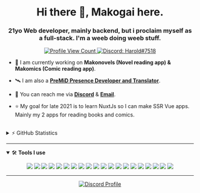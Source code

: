 <h1 align="center">Hi there 👋, Makogai here.</h1>
<h3 align="center">21yo Web developer, mainly backend, but i proclaim myself as a full-stack. I'm a weeb doing weeb stuff.</h3>


<p align="center">
  <a href="https://github.com/Makogai">
    <img src="https://komarev.com/ghpvc/?username=Makogai&style=flat-square&label=Profile%20Views&logo=github" alt="Profile View Count"/>
  </a>
  <a href="https://discord.com/users/141206144264699904">
    <img src="https://img.shields.io/badge/Discord-Harold%236518-%237289da?logo=discord&style=flat-square" alt="Discord: Harold#7518"/>
  </a>
<!--   <a href="https://twitter.com/DiscordAnaxes">
    <img src="https://img.shields.io/badge/Twitter-Makkogai-%231DA1F2?logo=twitter&style=flat-square" alt="Twitter: DiscordAnaxes"/>
  </a> -->
</p>



- 🔨 I am currently working on **Makonovels (Novel reading app) & Makomics (Comic reading app)**.

- 🛰 I am also a **[PreMiD Presence Developer and Translator](https://premid.app/users/141206144264699904)**.


- 📨 You can reach me via **[Discord](https://discord.com/users/141206144264699904)** & **[Email](mailto:mare.sampbn@gmail.com)**.


- ⭐ My goal for late 2021 is to learn NuxtJs so I can make SSR Vue apps. Mainly my 2 apps for reading books and comics.

<br>

<details>
  <summary>⚡ GitHub Statistics</summary> 
  <img src="https://github-readme-stats.vercel.app/api/top-langs/?username=Makogai&layout=compact&theme=tokyonight" />
  <img src="https://github-readme-stats.vercel.app/api?username=Makogai&count_private=true&show_icons=true&theme=tokyonight" />
  <img src="http://github-readme-streak-stats.herokuapp.com?user=Makogai&theme=tokyonight&hide_border=true)" />
  <img src="https://github-profile-trophy.vercel.app/?username=Makogai&theme=dracula" />
</details>


---

<details open>
<summary>🛠 <b>Tools I use</b></summary>
<p>

<p align="center">
  <img src="https://img.shields.io/badge/PHP-black?style=for-the-badge&logo=PHP" />
  <img src="https://img.shields.io/badge/Laravel-black?style=for-the-badge&logo=Laravel" />
<img src="https://img.shields.io/badge/Node.JS-black?style=for-the-badge&logo=node.js" />
  <img src="https://img.shields.io/badge/VueJS-black?style=for-the-badge&logo=Vue.js" />
<img src="https://img.shields.io/badge/-HTML5-black?style=for-the-badge&logo=HTML5" />
<img src="https://img.shields.io/badge/CSS-black?style=for-the-badge&logo=css3&logoColor=1572B6" />
<img src="https://img.shields.io/badge/Javascript-black?style=for-the-badge&logo=javascript" />
  <img src="https://img.shields.io/badge/Typescript-black?style=for-the-badge&logo=typescript" />
<img src="https://img.shields.io/badge/TailwindCSS-black?style=for-the-badge&logo=Tailwind%20CSS" />
<img src="https://img.shields.io/badge/Github-black?style=for-the-badge&logo=Github" />
<img src="https://img.shields.io/badge/PHPStorm-black?style=for-the-badge&logo=PHPStorm" />
  <img src="https://img.shields.io/badge/WebStorm-black?style=for-the-badge&logo=WebStorm" />
<img src="https://img.shields.io/badge/Visual%20Studio%20Code-black?style=for-the-badge&logo=visual-studio-code&logoColor=007ACC" />
<img src="https://img.shields.io/badge/NPM-black?style=for-the-badge&logo=npm" />
<img src="https://img.shields.io/badge/Photoshop-black?style=for-the-badge&logo=Adobe%20Photoshop" />
  <img src="https://img.shields.io/badge/AdobeIllustrator-black?style=for-the-badge&logo=AdobeIllustrator" />
<img src="https://img.shields.io/badge/Windows-black?style=for-the-badge&logo=Windows" />
  <img src="https://img.shields.io/badge/AdobeXd-black?style=for-the-badge&logo=AdobeXd" />
<img src="https://img.shields.io/badge/Discord-black?style=for-the-badge&logo=Discord" />
  <img src="https://img.shields.io/badge/Slack-black?style=for-the-badge&logo=Slack" />
</p>
</details>

---
<p align="center">
  <a href="https://discord.com/users/141206144264699904">
    <img src="https://lanyard-profile-readme.vercel.app/api/141206144264699904?bg=0a0f16" alt="Discord Profile"/>
  </a>
</p>
